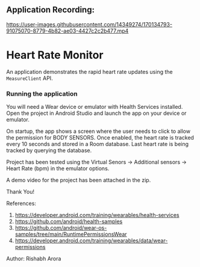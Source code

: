 ## Application Recording:


https://user-images.githubusercontent.com/14349274/170134793-91075070-8779-4b82-ae03-4427c2c2b477.mp4




# Heart Rate Monitor

An application demonstrates the rapid heart rate updates using the `MeasureClient`
API.

### Running the application

You will need a Wear device or emulator with Health Services installed. Open the project in Android
Studio and launch the app on your device or emulator.

On startup, the app shows a screen where the user needs to click to allow the permission for BODY
SENSORS. Once enabled, the heart rate is tracked every 10 seconds and stored in a Room database.
Last heart rate is being tracked by querying the database.

Project has been tested using the Virtual Senors -> Additional sensors -> Heart Rate (bpm) in the
emulator options.

A demo video for the project has been attached in the zip.

Thank You!

References:

1. https://developer.android.com/training/wearables/health-services
2. https://github.com/android/health-samples
3. https://github.com/android/wear-os-samples/tree/main/RuntimePermissionsWear
4. https://developer.android.com/training/wearables/data/wear-permissions

Author: Rishabh Arora



